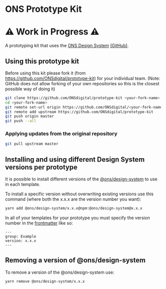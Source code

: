 # ONS Prototype Kit

# ⚠️ Work in Progress ⚠️ 

A prototyping kit that uses the [ONS Design System](https://ons-design-system.netlify.com/) [(GitHub)](https://github.com/ONSdigital/pattern-library-v2).

## Using this prototype kit

Before using this kit please fork it (from <https://github.com/ONSdigital/prototype-kit>) for your individual team. (Note: GitHub does not allow forking of your own repositories so this is the closest possible way of doing it)

```bash
git clone https://github.com/ONSdigital/prototype-kit <your-fork-name>
cd <your-fork-name>
git remote set-url origin https://github.com/ONSdigital/<your-fork-name>
git remote add upstream https://github.com/ONSdigital/prototype-kit
git push origin master
git push --all
```

### Applying updates from the original repository
```bash
git pull upstream master
```


## Installing and using different Design System versions per prototype

It is possible to install different versions of the [@ons/design-system](https://www.npmjs.com/package/@ons/design-system) to use in each template.

To install a specific version without overwriting existing versions use this command (where both the x.x.x are the version number you want):

```bash
yarn add @ons/design-system/x.x.x@npm:@ons/design-system@x.x.x
```

In all of your templates for your prototype you must specify the version number in the [frontmatter](https://jekyllrb.com/docs/front-matter/) like so:

```
---
group: Example
version: x.x.x
---
```

## Removing a version of @ons/design-system

To remove a version of the @ons/design-system use:

```bash
yarn remove @ons/design-system/x.x.x
```
